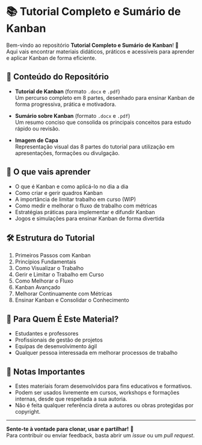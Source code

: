 # 📚 Tutorial Completo e Sumário de Kanban

Bem-vindo ao repositório **Tutorial Completo e Sumário de Kanban**! 🚀  
Aqui vais encontrar materiais didáticos, práticos e acessíveis para aprender e aplicar Kanban de forma eficiente.

## 📄 Conteúdo do Repositório

- **Tutorial de Kanban** (formato `.docx` e `.pdf`)  
  Um percurso completo em 8 partes, desenhado para ensinar Kanban de forma progressiva, prática e motivadora.

- **Sumário sobre Kanban** (formato `.docx` e `.pdf`)  
  Um resumo conciso que consolida os principais conceitos para estudo rápido ou revisão.

- **Imagem de Capa**  
  Representação visual das 8 partes do tutorial para utilização em apresentações, formações ou divulgação.

## 🎯 O que vais aprender

- O que é Kanban e como aplicá-lo no dia a dia
- Como criar e gerir quadros Kanban
- A importância de limitar trabalho em curso (WIP)
- Como medir e melhorar o fluxo de trabalho com métricas
- Estratégias práticas para implementar e difundir Kanban
- Jogos e simulações para ensinar Kanban de forma divertida

## 🛠️ Estrutura do Tutorial

1. Primeiros Passos com Kanban
2. Princípios Fundamentais
3. Como Visualizar o Trabalho
4. Gerir e Limitar o Trabalho em Curso
5. Como Melhorar o Fluxo
6. Kanban Avançado
7. Melhorar Continuamente com Métricas
8. Ensinar Kanban e Consolidar o Conhecimento

## 🧩 Para Quem É Este Material?

- Estudantes e professores
- Profissionais de gestão de projetos
- Equipas de desenvolvimento ágil
- Qualquer pessoa interessada em melhorar processos de trabalho

## 📢 Notas Importantes

- Estes materiais foram desenvolvidos para fins educativos e formativos.
- Podem ser usados livremente em cursos, workshops e formações internas, desde que respeitada a sua autoria.
- Não é feita qualquer referência direta a autores ou obras protegidas por copyright.

---

**Sente-te à vontade para clonar, usar e partilhar!** 🚀  
Para contribuir ou enviar feedback, basta abrir um _issue_ ou um _pull request_.


